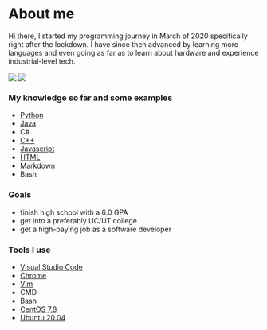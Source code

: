# About me
  Hi there, I started my programming journey in March of 2020 specifically right after the lockdown. I have since then advanced by learning more languages and even going as far as to learn about hardware and experience industrial-level tech.
  
<a href="https://github.com/anuraghazra/github-readme-stats">
  <img align="center" src="https://github-readme-stats.vercel.app/api?username=ThinkerDesigns&theme=dark">
</a>
<a href="https://github.com/anuraghazra/github-readme-stats">
  <img align="center" src="https://github-readme-stats.vercel.app/api/top-langs/?username=ThinkerDesigns&theme=dark">
</a>

### My knowledge so far and some examples

- [Python](https://github.com/ThinkerDesigns/shrunklock)
- [Java](https://dhruvsingh.com/web/products/designer/index)
- C#
- [C++](https://dhruvsingh.com/web/products/ttm/index)
- [Javascript](https://dhruvsingh.com/web/browser/ex/ip/)
- [HTML](https://github.com/ThinkerDesigns/CactusJackRaffle)
- Markdown
- Bash

### Goals

- finish high school with a 6.0 GPA
- get into a preferably UC/UT college
- get a high-paying job as a software developer

### Tools I use

- [Visual Studio Code](https://code.visualstudio.com/)
- [Chrome](https://www.google.com/chrome/)
- [Vim](https://www.vim.org/)
- CMD
- Bash
- [CentOS 7.8](https://www.centos.org/download/)
- [Ubuntu 20.04](https://ubuntu.com/)
